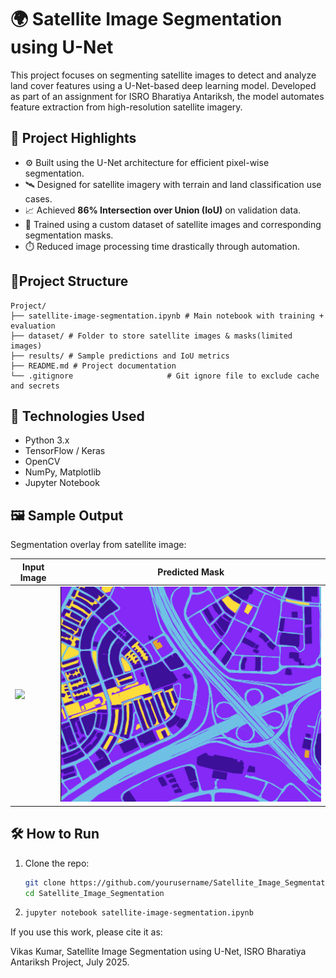 # 🌍 Satellite Image Segmentation using U-Net

This project focuses on segmenting satellite images to detect and analyze land cover features using a U-Net-based deep learning model. Developed as part of an assignment for ISRO Bharatiya Antariksh, the model automates feature extraction from high-resolution satellite imagery.

## 🚀 Project Highlights

- ⚙️ Built using the U-Net architecture for efficient pixel-wise segmentation.
- 🛰️ Designed for satellite imagery with terrain and land classification use cases.
- 📈 Achieved **86% Intersection over Union (IoU)** on validation data.
- 🧠 Trained using a custom dataset of satellite images and corresponding segmentation masks.
- ⏱️ Reduced image processing time drastically through automation.


## 📁Project Structure
```
Project/
├── satellite-image-segmentation.ipynb # Main notebook with training + evaluation
├── dataset/ # Folder to store satellite images & masks(limited images)
├── results/ # Sample predictions and IoU metrics
├── README.md # Project documentation
└── .gitignore                     # Git ignore file to exclude cache and secrets
```



## 🧪 Technologies Used

- Python 3.x
- TensorFlow / Keras
- OpenCV
- NumPy, Matplotlib
- Jupyter Notebook

## 🖼️ Sample Output

Segmentation overlay from satellite image:

| Input Image | Predicted Mask |
|-------------|----------------|
| ![](results/input1.png) | ![](results/mask1.png) |

## 🛠️ How to Run

1. Clone the repo:
   ```bash
   git clone https://github.com/yourusername/Satellite_Image_Segmentation.git
   cd Satellite_Image_Segmentation
2.  ```bash
    jupyter notebook satellite-image-segmentation.ipynb

If you use this work, please cite it as:

Vikas Kumar, Satellite Image Segmentation using U-Net, ISRO Bharatiya Antariksh Project, July 2025.


